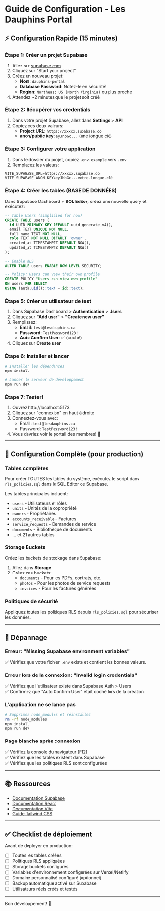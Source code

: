 # Guide de Configuration - Les Dauphins Portal

## ⚡ Configuration Rapide (15 minutes)

### Étape 1: Créer un projet Supabase

1. Allez sur [supabase.com](https://supabase.com)
2. Cliquez sur "Start your project"
3. Créez un nouveau projet:
   - **Nom**: `dauphins-portal`
   - **Database Password**: Notez-le en sécurité!
   - **Region**: `Northeast US (North Virginia)` ou plus proche
4. Attendez ~2 minutes que le projet soit créé

### Étape 2: Récupérer vos credentials

1. Dans votre projet Supabase, allez dans **Settings** > **API**
2. Copiez ces deux valeurs:
   - **Project URL**: `https://xxxxx.supabase.co`
   - **anon/public key**: `eyJhbGc...` (une longue clé)

### Étape 3: Configurer votre application

1. Dans le dossier du projet, copiez `.env.example` vers `.env`
2. Remplacez les valeurs:

```env
VITE_SUPABASE_URL=https://xxxxx.supabase.co
VITE_SUPABASE_ANON_KEY=eyJhbGc...votre-longue-clé
```

### Étape 4: Créer les tables (BASE DE DONNÉES)

Dans Supabase Dashboard > **SQL Editor**, créez une nouvelle query et exécutez:

```sql
-- Table Users (simplified for now)
CREATE TABLE users (
  id UUID PRIMARY KEY DEFAULT uuid_generate_v4(),
  email TEXT UNIQUE NOT NULL,
  full_name TEXT NOT NULL,
  role TEXT NOT NULL DEFAULT 'owner',
  created_at TIMESTAMPTZ DEFAULT NOW(),
  updated_at TIMESTAMPTZ DEFAULT NOW()
);

-- Enable RLS
ALTER TABLE users ENABLE ROW LEVEL SECURITY;

-- Policy: Users can view their own profile
CREATE POLICY "Users can view own profile"
ON users FOR SELECT
USING (auth.uid()::text = id::text);
```

### Étape 5: Créer un utilisateur de test

1. Dans Supabase Dashboard > **Authentication** > **Users**
2. Cliquez sur **"Add user"** > **"Create new user"**
3. Remplissez:
   - **Email**: `test@lesdauphins.ca`
   - **Password**: `TestPassword123!`
   - **Auto Confirm User**: ✅ (coché)
4. Cliquez sur **Create user**

### Étape 6: Installer et lancer

```bash
# Installer les dépendances
npm install

# Lancer le serveur de développement
npm run dev
```

### Étape 7: Tester!

1. Ouvrez http://localhost:5173
2. Cliquez sur "connexion" en haut à droite
3. Connectez-vous avec:
   - Email: `test@lesdauphins.ca`
   - Password: `TestPassword123!`
4. Vous devriez voir le portail des membres! 🎉

---

## 🔧 Configuration Complète (pour production)

### Tables complètes

Pour créer TOUTES les tables du système, exécutez le script dans `rls_policies.sql` dans le SQL Editor de Supabase.

Les tables principales incluent:
- `users` - Utilisateurs et rôles
- `units` - Unités de la copropriété
- `owners` - Propriétaires
- `accounts_receivable` - Factures
- `service_requests` - Demandes de service
- `documents` - Bibliothèque de documents
- ... et 21 autres tables

### Storage Buckets

Créez les buckets de stockage dans Supabase:

1. Allez dans **Storage**
2. Créez ces buckets:
   - `documents` - Pour les PDFs, contrats, etc.
   - `photos` - Pour les photos de service requests
   - `invoices` - Pour les factures générées

### Politiques de sécurité

Appliquez toutes les politiques RLS depuis `rls_policies.sql` pour sécuriser les données.

---

## 🐛 Dépannage

### Erreur: "Missing Supabase environment variables"

✅ Vérifiez que votre fichier `.env` existe et contient les bonnes valeurs.

### Erreur lors de la connexion: "Invalid login credentials"

✅ Vérifiez que l'utilisateur existe dans Supabase Auth > Users  
✅ Confirmez que "Auto Confirm User" était coché lors de la création

### L'application ne se lance pas

```bash
# Supprimez node_modules et réinstallez
rm -rf node_modules
npm install
npm run dev
```

### Page blanche après connexion

✅ Vérifiez la console du navigateur (F12)  
✅ Vérifiez que les tables existent dans Supabase  
✅ Vérifiez que les politiques RLS sont configurées

---

## 📚 Ressources

- [Documentation Supabase](https://supabase.com/docs)
- [Documentation React](https://react.dev)
- [Documentation Vite](https://vitejs.dev)
- [Guide Tailwind CSS](https://tailwindcss.com/docs)

---

## ✅ Checklist de déploiement

Avant de déployer en production:

- [ ] Toutes les tables créées
- [ ] Politiques RLS appliquées
- [ ] Storage buckets configurés
- [ ] Variables d'environnement configurées sur Vercel/Netlify
- [ ] Domaine personnalisé configuré (optionnel)
- [ ] Backup automatique activé sur Supabase
- [ ] Utilisateurs réels créés et testés

---

Bon développement! 🚀
